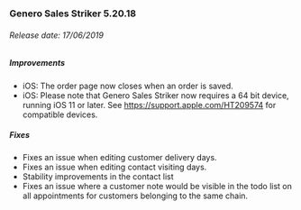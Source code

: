 
### Genero Sales Striker 5.20.18

###### Release date: 17/06/2019

##### Improvements

* iOS: The order page now closes when an order is saved.
* iOS: Please note that Genero Sales Striker now requires a 64 bit device, running iOS 11 or later. See https://support.apple.com/HT209574 for compatible devices.

##### Fixes

* Fixes an issue when editing customer delivery days.
* Fixes an issue when editing contact visiting days.
* Stability improvements in the contact list
* Fixes an issue where a customer note would be visible in the todo list on all appointments for customers belonging to the same chain.